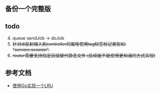## 备份一个完整版 ##
## todo ##
 4. queue sendJob -> doJob
 7. ~~针对di反射植入到controller的属性使用tag标签标记类型如: "service:session".~~
 16. ~~router需要支持指定前缀替代静态文件 (后续能不能使用更和谐的方式实现)~~
## 参考文档  ##
 - [使用Go实现一个LRU](https://www.jianshu.com/p/970f1a8dd9cf) 

